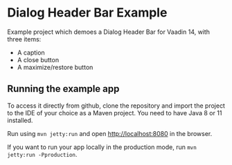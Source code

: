 # Dialog Header Bar Example

Example project which demoes a Dialog Header Bar for Vaadin 14, with three items:

* A caption
* A close button
* A maximize/restore button

## Running the example app

To access it directly from github, clone the repository and import the project to the IDE of your choice as a Maven project. You need to have Java 8 or 11 installed.

Run using `mvn jetty:run` and open [http://localhost:8080](http://localhost:8080) in the browser.

If you want to run your app locally in the production mode, run `mvn jetty:run -Pproduction`.
